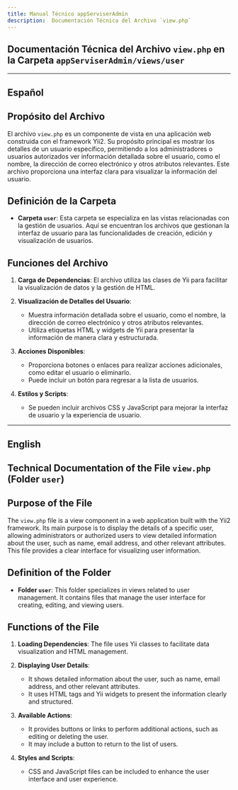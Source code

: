 ```yaml
---
title: Manual Técnico appServiserAdmin
description:  Documentación Técnica del Archivo `view.php`
---
```


## Documentación Técnica del Archivo `view.php` en la Carpeta `appServiserAdmin/views/user`

---

## Español

## Propósito del Archivo
El archivo `view.php` es un componente de vista en una aplicación web construida con el framework Yii2. Su propósito principal es mostrar los detalles de un usuario específico, permitiendo a los administradores o usuarios autorizados ver información detallada sobre el usuario, como el nombre, la dirección de correo electrónico y otros atributos relevantes. Este archivo proporciona una interfaz clara para visualizar la información del usuario.

## Definición de la Carpeta
- **Carpeta `user`**: Esta carpeta se especializa en las vistas relacionadas con la gestión de usuarios. Aquí se encuentran los archivos que gestionan la interfaz de usuario para las funcionalidades de creación, edición y visualización de usuarios.

## Funciones del Archivo
1. **Carga de Dependencias**: El archivo utiliza las clases de Yii para facilitar la visualización de datos y la gestión de HTML.
  
2. **Visualización de Detalles del Usuario**: 
   - Muestra información detallada sobre el usuario, como el nombre, la dirección de correo electrónico y otros atributos relevantes.
   - Utiliza etiquetas HTML y widgets de Yii para presentar la información de manera clara y estructurada.

3. **Acciones Disponibles**: 
   - Proporciona botones o enlaces para realizar acciones adicionales, como editar el usuario o eliminarlo.
   - Puede incluir un botón para regresar a la lista de usuarios.

4. **Estilos y Scripts**: 
   - Se pueden incluir archivos CSS y JavaScript para mejorar la interfaz de usuario y la experiencia de usuario.

---

## English

## Technical Documentation of the File `view.php` (Folder `user`)

## Purpose of the File
The `view.php` file is a view component in a web application built with the Yii2 framework. Its main purpose is to display the details of a specific user, allowing administrators or authorized users to view detailed information about the user, such as name, email address, and other relevant attributes. This file provides a clear interface for visualizing user information.

## Definition of the Folder
- **Folder `user`**: This folder specializes in views related to user management. It contains files that manage the user interface for creating, editing, and viewing users.

## Functions of the File
1. **Loading Dependencies**: The file uses Yii classes to facilitate data visualization and HTML management.
  
2. **Displaying User Details**: 
   - It shows detailed information about the user, such as name, email address, and other relevant attributes.
   - It uses HTML tags and Yii widgets to present the information clearly and structured.

3. **Available Actions**: 
   - It provides buttons or links to perform additional actions, such as editing or deleting the user.
   - It may include a button to return to the list of users.

4. **Styles and Scripts**: 
   - CSS and JavaScript files can be included to enhance the user interface and user experience.